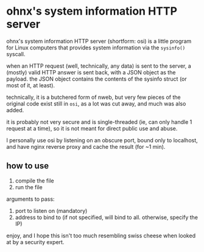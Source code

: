# ohnx's system information HTTP server

ohnx's system information HTTP server (shortform: osi) is a little program for Linux computers that provides system information via the `sysinfo()` syscall.

when an HTTP request (well, technically, any data) is sent to the server, a (mostly) valid HTTP answer is sent back, with a JSON object as the payload. the JSON object contains the contents of the sysinfo struct (or most of it, at least).

technically, it is a butchered form of nweb, but very few pieces of the original code exist still in `osi`, as a lot was cut away, and much was also added.

it is probably not very secure and is single-threaded (ie, can only handle 1 request at a time), so it is not meant for direct public use and abuse.

I personally use osi by listening on an obscure port, bound only to localhost, and have nginx reverse proxy and cache the result (for ~1 min).

## how to use

1. compile the file
2. run the file

arguments to pass:

1. port to listen on (mandatory)
2. address to bind to (if not specified, will bind to all. otherwise, specify the IP)


enjoy, and I hope this isn't too much resembling swiss cheese when looked at by a security expert.
